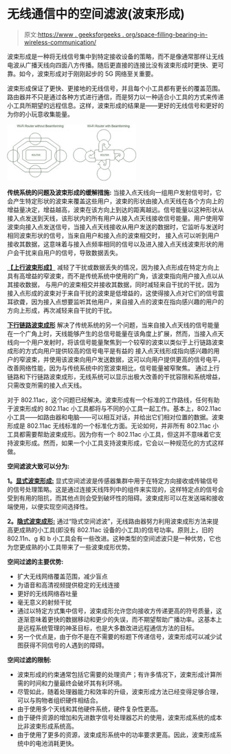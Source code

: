 # 无线通信中的空间滤波(波束形成)

> 原文:[https://www . geeksforgeeks . org/space-filling-bearing-in-wireless-communication/](https://www.geeksforgeeks.org/spatial-filtering-beamforming-in-wireless-communications/)

波束形成是一种将无线信号集中到特定接收设备的策略，而不是像通常那样让无线电波从广播天线向四面八方传播。随后更直接的连接比没有波束形成时更快、更可靠。如今，波束形成对于刚刚起步的 5G 网络至关重要。

波束形成保证了更快、更接地的无线信号，并且每个小工具都有更长的覆盖范围。路由器并不只是通过各种方式进行通信，而是努力以一种适合小工具的方式来传递小工具所期望的远程信息。这样，波束形成的结果是——更好的无线信号和更好的为你的小玩意收集能量。

![](img/3e1471f70c5c8cc205530b9eaf0eb05a.png)

**传统系统的问题及波束形成的缓解措施:**
当接入点天线向一组用户发射信号时，它会产生特定形状的波束来覆盖这些用户，波束的形状由接入点天线在各个方向上的增益量决定，增益越高，波束在该方向上到达的距离越远。信号能量以这种形状从接入点发送到天线，该形状内的所有用户从接入点天线接收信号能量。用户使用窄波束向接入点发送信号，当接入点天线接收从用户发送的数据时，它监听与发送时相同波束形状的信号，当来自用户和接入点的波束相交时， 接入点可以听到用户接收其数据，这意味着与接入点频率相同的信号以及进入接入点天线波束形状的用户会干扰来自用户的信号，导致数据丢失。

**<u>【上行波束形成】</u>** 减轻了干扰或数据丢失的情况，因为接入点形成在特定方向上具有高增益的窄波束，而不是传统系统中使用的广角，该波束指向用户接入点以从其接收数据， 与用户的波束相交并接收其数据，同时减轻来自干扰的干扰，因为接入点形成的波束对于来自干扰的波束是低增益的，这使得接入点对它们的信号震耳欲聋，因为接入点想要监听其他用户，来自接入点的波束在指向感兴趣的用户的方向上形成，再次减轻来自干扰的干扰。

**<u>下行链路波束成形</u>** 解决了传统系统的另一个问题，当来自接入点天线的信号能量在一个广角上时，天线能够产生的总信号能量在该角度上扩展，然而，当接入点天线向一个用户发射时，将该信号能量聚焦到一个较窄的波束以类似于上行链路波束成形的方式向用户提供较高的信号电平是有益的 接入点天线形成指向感兴趣的用户的窄波束，并使用该波束向用户发送数据，这可以向用户提供更高的信号电平，改善网络性能，因为与传统系统中的宽波束相比，信号能量被窄聚焦。 通过上行链路和下行链路波束成形，无线系统可以显示出极大改善的干扰容限和系统增益，只需改变所需的接入点天线。

对于 802.11ac，这个问题已经解决。波束形成有一个标准的工作路线，任何有助于波束形成的 802.11ac 小工具都将与不同的小工具一起工作。基本上，802.11ac 小工具——如路由器和电脑——可以相互对话，并给出它们相对位置的数据。波束形成是 802.11ac 无线标准的一个标准化方面。无论如何，并非所有 802.11ac 小工具都需要帮助波束成形。因为你有一个 802.11ac 小工具，但这并不意味着它支持波束形成。然而，如果一个小工具支持波束形成，它会以一种规范化的方式这样做。

**空间滤波大致可以分为:**

**1。<u>显式波束形成:</u>** 显式空间滤波是传感器集群中用于在特定方向接收或传输信号的信号处理策略。这是通过连接天线阵列中的组件来实现的，这样特定点的信号会受到有用的阻抗，而其他点则会受到破坏性的阻碍。波束成形可以在发送端和接收端使用，以便实现空间选择性。

**2。<u>隐式波束成形:</u>** 通过“隐式空间滤波”，无线路由器努力利用波束成形方法来提高更成熟的小工具(即没有 802.11ac 设备的小工具)的信号功率。原则上，旧的 802.11n、g 和 b 小工具会有一些改进。这种类型的空间滤波只是一种优势，它也为您更成熟的小工具带来了一些波束成形优势。

**空间过滤的主要优势:**

*   扩大无线网络覆盖范围，减少盲点
*   为语音和高清视频提供稳定的无线连接
*   更好的无线网络吞吐量
*   毫无意义的射频干扰
*   通过以特定方式集中信号，波束成形允许您向接收方传递更高的符号质量，这逐渐意味着更快的数据移动和更少的失误，而不期望帮助广播功率。这基本上是远程系统管理的神圣目标，也是大多数改进远程通信方法的目标。
*   另一个优点是，由于你不是在不需要的标题下传递信号，波束形成可以减少试图获得不同信号的人遇到的障碍。

**空间过滤的限制:**

*   波束形成的约束通常包括它需要的处理资产；有许多情况下，波束形成计算所需的时间和力量最终会破坏其有利环境。
*   尽管如此，随着处理器能力和效率的升级，波束形成方法已经变得足够合理，可以与购物者组织硬件相结合。
*   由于使用多个天线和其他硬件系统，硬件复杂性更高。
*   由于硬件资源的增加和先进数字信号处理器芯片的使用，波束形成系统的成本比非波束形成系统高。
*   由于使用了更多的资源，波束成形系统中的功率要求更高。因此，波束形成系统中的电池消耗更快。
